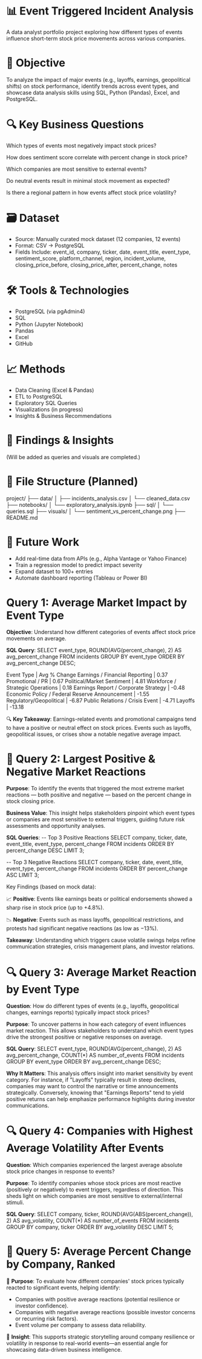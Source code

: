 # 📊 Event Triggered Incident Analysis
A data analyst portfolio project exploring how different types of events influence short-term stock price movements across various companies.

# 🧠 Objective
To analyze the impact of major events (e.g., layoffs, earnings, geopolitical shifts) on stock performance, identify trends across event types, and showcase data analysis skills using SQL, Python (Pandas), Excel, and PostgreSQL.

# 🔍 Key Business Questions
Which types of events most negatively impact stock prices?

How does sentiment score correlate with percent change in stock price?

Which companies are most sensitive to external events?

Do neutral events result in minimal stock movement as expected?

Is there a regional pattern in how events affect stock price volatility?

# 🗃️ Dataset
- Source: Manually curated mock dataset (12 companies, 12 events)
- Format: CSV → PostgreSQL
- Fields Include:
event_id, company, ticker, date, event_title, event_type, sentiment_score, platform_channel, region, incident_volume, closing_price_before, closing_price_after, percent_change, notes

# 🛠️ Tools & Technologies
- PostgreSQL (via pgAdmin4)
- SQL
- Python (Jupyter Notebook)
- Pandas
- Excel
- GitHub

# 📈 Methods
- Data Cleaning (Excel & Pandas)
- ETL to PostgreSQL
- Exploratory SQL Queries
- Visualizations (in progress)
- Insights & Business Recommendations

# 📌 Findings & Insights
(Will be added as queries and visuals are completed.)

# 📁 File Structure (Planned)
project/
├── data/
│   ├── incidents_analysis.csv
│   └── cleaned_data.csv
├── notebooks/
│   └── exploratory_analysis.ipynb
├── sql/
│   └── queries.sql
├── visuals/
│   └── sentiment_vs_percent_change.png
├── README.md

# 🚀 Future Work
- Add real-time data from APIs (e.g., Alpha Vantage or Yahoo Finance)
- Train a regression model to predict impact severity
- Expand dataset to 100+ entries
- Automate dashboard reporting (Tableau or Power BI)

# Query 1: Average Market Impact by Event Type
**Objective**:
Understand how different categories of events affect stock price movements on average.

**SQL Query**:
SELECT 
    event_type, 
    ROUND(AVG(percent_change), 2) AS avg_percent_change
FROM 
    incidents
GROUP BY 
    event_type
ORDER BY 
    avg_percent_change DESC;

Event Type | Avg % Change
Earnings / Financial Reporting | 0.37
Promotional / PR | 0.67
Political/Market Sentiment | 4.81
Workforce / Strategic Operations | 0.18
Earnings Report / Corporate Strategy | -0.48
Economic Policy / Federal Reserve Announcement | -1.55
Regulatory/Geopolitical | -6.87
Public Relations / Crisis Event | -4.71
Layoffs | -13.18

🔍 **Key Takeaway**:
Earnings-related events and promotional campaigns tend to have a positive or neutral effect on stock prices.
Events such as layoffs, geopolitical issues, or crises show a notable negative average impact.

# 📌 Query 2: Largest Positive & Negative Market Reactions
**Purpose**:
To identify the events that triggered the most extreme market reactions — both positive and negative — based on the percent change in stock closing price.

**Business Value**:
This insight helps stakeholders pinpoint which event types or companies are most sensitive to external triggers, guiding future risk assessments and opportunity analyses.

**SQL Queries**:
-- Top 3 Positive Reactions
SELECT 
    company, 
    ticker,
    date,
    event_title, 
    event_type, 
    percent_change
FROM 
    incidents
ORDER BY 
    percent_change DESC
LIMIT 3;

-- Top 3 Negative Reactions
SELECT 
    company, 
    ticker,
    date,
    event_title, 
    event_type, 
    percent_change
FROM 
    incidents
ORDER BY 
    percent_change ASC
LIMIT 3;

Key Findings (based on mock data):

📈 **Positive**:
Events like earnings beats or political endorsements showed a sharp rise in stock price (up to +4.8%).

📉 **Negative**:
Events such as mass layoffs, geopolitical restrictions, and protests had significant negative reactions (as low as −13%).

**Takeaway**:
Understanding which triggers cause volatile swings helps refine communication strategies, crisis management plans, and investor relations.

# 🔍 Query 3: Average Market Reaction by Event Type
**Question**:
How do different types of events (e.g., layoffs, geopolitical changes, earnings reports) typically impact stock prices?

**Purpose**:
To uncover patterns in how each category of event influences market reaction. This allows stakeholders to understand which event types drive the strongest positive or negative responses on average.

**SQL Query**:
SELECT 
    event_type,
    ROUND(AVG(percent_change), 2) AS avg_percent_change,
    COUNT(*) AS number_of_events
FROM 
    incidents
GROUP BY 
    event_type
ORDER BY 
    avg_percent_change DESC;

**Why It Matters**:
This analysis offers insight into market sensitivity by event category. For instance, if "Layoffs" typically result in steep declines, companies may want to control the narrative or time announcements strategically. Conversely, knowing that "Earnings Reports" tend to yield positive returns can help emphasize performance highlights during investor communications.

# 🔍 Query 4: Companies with Highest Average Volatility After Events
**Question**:
Which companies experienced the largest average absolute stock price changes in response to events?

**Purpose**:
To identify companies whose stock prices are most reactive (positively or negatively) to event triggers, regardless of direction. This sheds light on which companies are most sensitive to external/internal stimuli.

**SQL Query**:
SELECT 
    company,
    ticker,
    ROUND(AVG(ABS(percent_change)), 2) AS avg_volatility,
    COUNT(*) AS number_of_events
FROM 
    incidents
GROUP BY 
    company, ticker
ORDER BY 
    avg_volatility DESC
LIMIT 5;

# 🔎 Query 5: Average Percent Change by Company, Ranked
🎯 **Purpose**:
To evaluate how different companies' stock prices typically reacted to significant events, helping identify:
- Companies with positive average reactions (potential resilience or investor confidence).
- Companies with negative average reactions (possible investor concerns or recurring risk factors).
- Event volume per company to assess data reliability.

📌 **Insight**:
This supports strategic storytelling around company resilience or volatility in response to real-world events—an essential angle for showcasing data-driven business intelligence.
